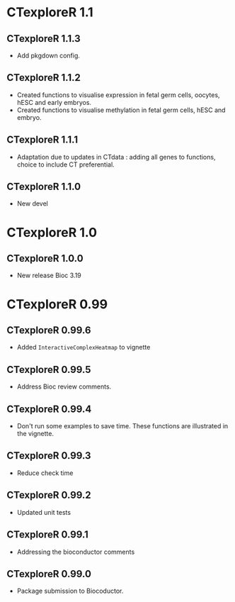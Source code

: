 # CTexploreR 1.1

## CTexploreR 1.1.3

- Add pkgdown config.


## CTexploreR 1.1.2

- Created functions to visualise expression in fetal germ cells,
  oocytes, hESC and early embryos.
- Created functions to visualise methylation in fetal germ cells, hESC
  and embryo.

## CTexploreR 1.1.1

- Adaptation due to updates in CTdata : adding all genes to functions,
  choice to include CT preferential.

## CTexploreR 1.1.0

- New devel

# CTexploreR 1.0

## CTexploreR 1.0.0

- New release Bioc 3.19

# CTexploreR 0.99

## CTexploreR 0.99.6

- Added `InteractiveComplexHeatmap` to vignette

## CTexploreR 0.99.5

- Address Bioc review comments.

## CTexploreR 0.99.4

- Don't run some examples to save time. These functions are
  illustrated in the vignette.

## CTexploreR 0.99.3

- Reduce check time

## CTexploreR 0.99.2

- Updated unit tests

## CTexploreR 0.99.1

- Addressing the bioconductor comments

## CTexploreR 0.99.0

- Package submission to Biocoductor.
